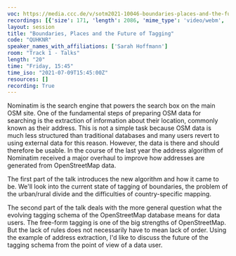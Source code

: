 ```yaml
---
voc: https://media.ccc.de/v/sotm2021-10046-boundaries-places-and-the-future-of-tagging
recordings: [{'size': 171, 'length': 2086, 'mime_type': 'video/webm', 'language': 'eng', 'filename': 'sotm2021-10046-eng-Boundaries_Places_and_the_Future_of_Tagging_webm-hd.webm', 'state': 'new', 'folder': 'webm-hd', 'high_quality': True, 'width': 1920, 'height': 1080, 'updated_at': '2021-09-21T21:03:00.080+02:00', 'recording_url': 'https://cdn.media.ccc.de/events/sotm/2021/webm-hd/sotm2021-10046-eng-Boundaries_Places_and_the_Future_of_Tagging_webm-hd.webm', 'url': 'https://api.media.ccc.de/public/recordings/55017', 'event_url': 'https://api.media.ccc.de/public/events/e7e27d89-89b1-5481-a909-84d4636cb279', 'conference_url': 'https://api.media.ccc.de/public/conferences/sotm2021'}, {'size': 82, 'length': 2086, 'mime_type': 'video/webm', 'language': 'eng', 'filename': 'sotm2021-10046-eng-Boundaries_Places_and_the_Future_of_Tagging_webm-sd.webm', 'state': 'new', 'folder': 'webm-sd', 'high_quality': False, 'width': 720, 'height': 576, 'updated_at': '2021-09-21T20:33:28.034+02:00', 'recording_url': 'https://cdn.media.ccc.de/events/sotm/2021/webm-sd/sotm2021-10046-eng-Boundaries_Places_and_the_Future_of_Tagging_webm-sd.webm', 'url': 'https://api.media.ccc.de/public/recordings/55015', 'event_url': 'https://api.media.ccc.de/public/events/e7e27d89-89b1-5481-a909-84d4636cb279', 'conference_url': 'https://api.media.ccc.de/public/conferences/sotm2021'}, {'size': 55, 'length': 2086, 'mime_type': 'video/mp4', 'language': 'eng', 'filename': 'sotm2021-10046-eng-Boundaries_Places_and_the_Future_of_Tagging_sd.mp4', 'state': 'new', 'folder': 'h264-sd', 'high_quality': False, 'width': 720, 'height': 576, 'updated_at': '2021-09-21T20:12:33.589+02:00', 'recording_url': 'https://cdn.media.ccc.de/events/sotm/2021/h264-sd/sotm2021-10046-eng-Boundaries_Places_and_the_Future_of_Tagging_sd.mp4', 'url': 'https://api.media.ccc.de/public/recordings/55012', 'event_url': 'https://api.media.ccc.de/public/events/e7e27d89-89b1-5481-a909-84d4636cb279', 'conference_url': 'https://api.media.ccc.de/public/conferences/sotm2021'}, {'size': 31, 'length': 2086, 'mime_type': 'audio/mpeg', 'language': 'eng', 'filename': 'sotm2021-10046-eng-Boundaries_Places_and_the_Future_of_Tagging_mp3.mp3', 'state': 'new', 'folder': 'mp3', 'high_quality': False, 'width': 0, 'height': 0, 'updated_at': '2021-09-21T20:08:42.823+02:00', 'recording_url': 'https://cdn.media.ccc.de/events/sotm/2021/mp3/sotm2021-10046-eng-Boundaries_Places_and_the_Future_of_Tagging_mp3.mp3', 'url': 'https://api.media.ccc.de/public/recordings/55010', 'event_url': 'https://api.media.ccc.de/public/events/e7e27d89-89b1-5481-a909-84d4636cb279', 'conference_url': 'https://api.media.ccc.de/public/conferences/sotm2021'}, {'size': 125, 'length': 2086, 'mime_type': 'video/mp4', 'language': 'eng', 'filename': 'sotm2021-10046-eng-Boundaries_Places_and_the_Future_of_Tagging_hd.mp4', 'state': 'new', 'folder': 'h264-hd', 'high_quality': True, 'width': 1920, 'height': 1080, 'updated_at': '2021-09-21T20:06:31.728+02:00', 'recording_url': 'https://cdn.media.ccc.de/events/sotm/2021/h264-hd/sotm2021-10046-eng-Boundaries_Places_and_the_Future_of_Tagging_hd.mp4', 'url': 'https://api.media.ccc.de/public/recordings/55008', 'event_url': 'https://api.media.ccc.de/public/events/e7e27d89-89b1-5481-a909-84d4636cb279', 'conference_url': 'https://api.media.ccc.de/public/conferences/sotm2021'}]
layout: session
title: "Boundaries, Places and the Future of Tagging"
code: "QUHKNR"
speaker_names_with_affiliations: ['Sarah Hoffmann']
room: "Track 1 - Talks"
length: "20"
time: "Friday, 15:45"
time_iso: "2021-07-09T15:45:00Z"
resources: []
recording: True
---
```

Nominatim is the search engine that powers the search box on the main OSM site.
One of the fundamental steps of preparing OSM data for searching is the extraction
of information about their location, commonly known as their address. This is not
a simple task because OSM data is much less structured than traditional databases
and many users revert to using external data for this reason. However, the data
is there and should therefore be usable. In the course of the last year the
address algorithm of Nominatim received a major overhaul to improve how addresses
are generated from OpenStreetMap data.

The first part of the talk introduces the new algorithm and how it came to be.
We'll look into the current state of tagging of boundaries, the problem of
the urban/rural divide and the difficulties of country-specific mapping.

The second part of the talk deals with the more general question what the
evolving tagging schema of the OpenStreetMap database means for data users.
The free-form tagging is one of the big strengths of OpenStreetMap. But the
lack of rules does not necessarily have to mean lack of order. Using the
example of address extraction, I'd like to discuss the future of the tagging
schema from the point of view of a data user.
